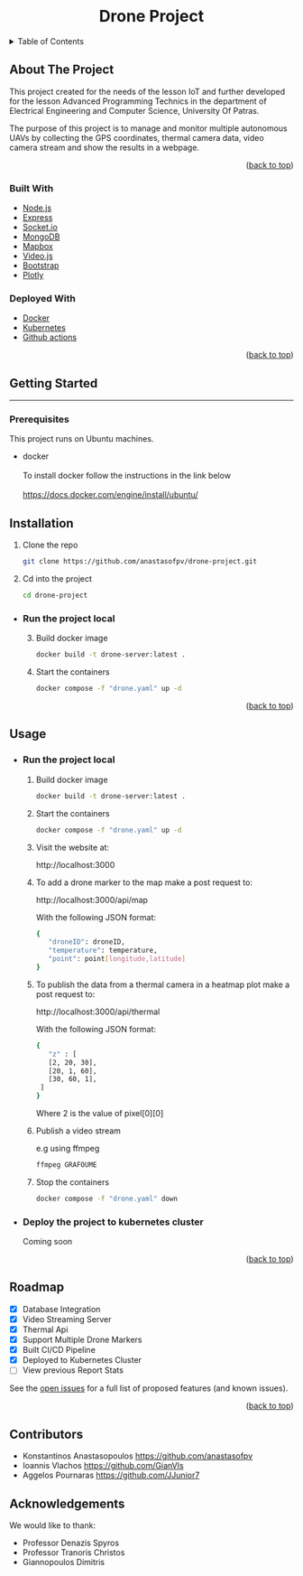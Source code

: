 <div id="top"></div>





<!-- PROJECT LOGO -->
<br />
<div align="center">

  <h1 align="center">Drone Project</h1>

</div>



<!-- TABLE OF CONTENTS -->
<details>
  <summary>Table of Contents</summary>
  <ol>
    <li>
      <a href="#about-the-project">About The Project</a>
      <ul>
        <li><a href="#built-with">Built With</a></li>
        <li><a href="#built-with">Deployed With</a></li>
      </ul>
    </li>
    <li>
      <a href="#getting-started">Getting Started</a>
      <ul>
        <li><a href="#prerequisites">Prerequisites</a></li>
        <li><a href="#installation">Installation</a></li>
      </ul>
    </li>
    <li><a href="#usage">Usage</a></li>
    <li><a href="#roadmap">Roadmap</a></li>
    <li><a href="#roadmap">Contributors</a></li>
    <li><a href="#roadmap">Acknowledgements</a></li>
  </ol>
</details>



<!-- ABOUT THE PROJECT -->
## About The Project

This project created for the needs of the lesson IoT and further developed for the lesson Advanced Programming Technics in the department of Electrical Engineering and Computer Science, University Of Patras.

The purpose of this project is to manage and monitor multiple autonomous UAVs by collecting the GPS coordinates, thermal camera data, video camera stream and show the results in a webpage.

<p align="right">(<a href="#top">back to top</a>)</p>



### Built With


* [Node.js](https://nodejs.org/en/)
* [Express](https://expressjs.com/)
* [Socket.io](https://socket.io/)
* [MongoDB](https://www.mongodb.com/)
* [Mapbox](https://www.mapbox.com/)
* [Video.js](https://videojs.com/)
* [Bootstrap](https://getbootstrap.com)
* [Plotly](https://plotly.com/)

### Deployed With

* [Docker](https://www.docker.com/)
* [Kubernetes](https://kubernetes.io/)
* [Github actions](https://github.com/features/actions)



<p align="right">(<a href="#top">back to top</a>)</p>



<!-- GETTING STARTED -->
## Getting Started
<hr></hr>

### Prerequisites

This project runs on Ubuntu machines.    

* docker <br></br>
    To install docker follow the instructions in the link below <br></br>
  https://docs.docker.com/engine/install/ubuntu/


## Installation

1. Clone the repo
   ```sh
   git clone https://github.com/anastasofpv/drone-project.git
   ```
2. Cd into the project
   ```sh
   cd drone-project
   ```
* ### <b>Run the project local</b>
   
    3. Build docker image
         ```sh
        docker build -t drone-server:latest .
        ```
    4. Start the containers
        ```sh
        docker compose -f "drone.yaml" up -d
        ```


<p align="right">(<a href="#top">back to top</a>)</p>



<!-- USAGE EXAMPLES -->
## Usage

* ### <b>Run the project local</b>
   
    1. Build docker image
         ```sh
        docker build -t drone-server:latest .
        ```
    2. Start the containers
        ```sh
        docker compose -f "drone.yaml" up -d
        ```
    3. Visit the website at:
    
       http://localhost:3000 

    4. To add a drone marker to the map make a post request to:

        http://localhost:3000/api/map

        With the following JSON format:
         ```sh
         {
            "droneID": droneID,
            "temperature": temperature,
            "point": point[longitude,latitude]
         }  
        ```
    5. To publish the data from a thermal camera in a heatmap plot make a post request to:

        http://localhost:3000/api/thermal

         With the following JSON format:
         ```sh
        {
            "z" : [
            [2, 20, 30],
            [20, 1, 60],
            [30, 60, 1],
          ]
        } 
        ```
        Where 2 is the value of pixel[0][0]
    
    6. Publish a video stream

         e.g using ffmpeg 
        
        ```sh
        ffmpeg GRAFOUME
        ```

    7. Stop the containers
        ```sh
        docker compose -f "drone.yaml" down 
         ```

* ### <b>Deploy the project to kubernetes cluster</b>
    Coming soon

<p align="right">(<a href="#top">back to top</a>)</p>



<!-- ROADMAP -->
## Roadmap

- [x] Database Integration
- [x] Video Streaming Server
- [x] Thermal Api 
- [x] Support Multiple Drone Markers
- [x] Built CI/CD Pipeline 
- [x] Deployed to Kubernetes Cluster
- [ ] View previous Report Stats

See the [open issues](https://github.com/othneildrew/Best-README-Template/issues) for a full list of proposed features (and known issues).

<p align="right">(<a href="#top">back to top</a>)</p>


## Contributors 

- Konstantinos Anastasopoulos https://github.com/anastasofpv
- Ioannis Vlachos https://github.com/GianVls
- Aggelos Pournaras https://github.com/JJunior7


## Acknowledgements

We would like to thank:

- Professor Denazis Spyros
- Professor Tranoris Christos 
- Giannopoulos Dimitris 




